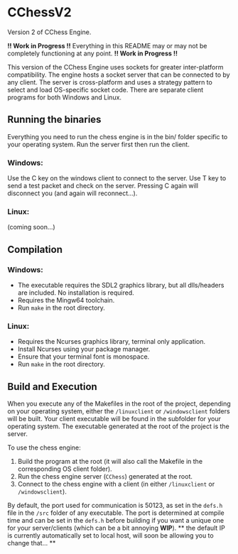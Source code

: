 # CChessV2

Version 2 of CChess Engine.

**!! Work in Progress !!** Everything in this README may or may not be completely functioning at any point. **!! Work in Progress !!**

This version of the CChess Engine uses sockets for greater inter-platform compatibility. The engine hosts a socket server that can be connected to by any client. The server is cross-platform and uses a strategy pattern to select and load OS-specific socket code. There are separate client programs for both Windows and Linux.

## Running the binaries
Everything you need to run the chess engine is in the bin/ folder specific to your operating system.
Run the server first then run the client.

### Windows:
Use the C key on the windows client to connect to the server.
Use T key to send a test packet and check on the server. Pressing C again will disconnect you (and again will reconnect...).

### Linux:
(coming soon...)

## Compilation

### Windows:
- The executable requires the SDL2 graphics library, but all dlls/headers are included. No installation is required.
- Requires the Mingw64 toolchain.
- Run `make` in the root directory.

### Linux:
- Requires the Ncurses graphics library, terminal only application.
- Install Ncurses using your package manager.
- Ensure that your terminal font is monospace.
- Run `make` in the root directory.

## Build and Execution

When you execute any of the Makefiles in the root of the project, depending on your operating system, either the `/linuxclient` or `/windowsclient` folders will be built. Your client executable will be found in the subfolder for your operating system. The executable generated at the root of the project is the server.

To use the chess engine:

1. Build the program at the root (it will also call the Makefile in the corresponding OS client folder).
2. Run the chess engine server (`CChess`) generated at the root.
3. Connect to the chess engine with a client (in either `/linuxclient` or `/windowsclient`).

By default, the port used for communication is 50123, as set in the `defs.h` file in the `/src` folder of any executable. The port is determined at compile time and can be set in the `defs.h` before building if you want a unique one for your server/clients (which can be a bit annoying **WIP**).
** the default IP is currently automatically set to local host, will soon be allowing you to change that... **


